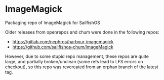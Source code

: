 # ImageMagick
Packaging repo of ImageMagick for SailfishOS

Older releases from openrepos and chum were done in the following repos:
 
 - https://gitlab.com/nephros/harbour-imagemagick
 - https://github.com/sailfishos-chum/ImageMagick

However, due to some stupid repo management, these repos are quite large, and partially broken/unclean (some refs lead to LFS errors on checkout), so this repo was revcreated from an orphan branch of the latest tag.
